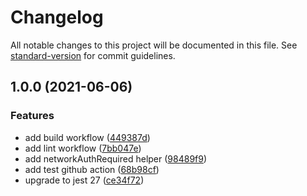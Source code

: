 # Changelog

All notable changes to this project will be documented in this file. See [standard-version](https://github.com/conventional-changelog/standard-version) for commit guidelines.

## 1.0.0 (2021-06-06)


### Features

* add build workflow ([449387d](https://github.com/AndrewUsher/status-helpers/commit/449387d9a4e9b5417861e8fd9634d10f5a339516))
* add lint workflow ([7bb047e](https://github.com/AndrewUsher/status-helpers/commit/7bb047e40cfe949eac34a6e22dd9419c0f95061b))
* add networkAuthRequired helper ([98489f9](https://github.com/AndrewUsher/status-helpers/commit/98489f9c3077530208129b6e9e2f2c46c4d83293))
* add test github action ([68b98cf](https://github.com/AndrewUsher/status-helpers/commit/68b98cf93baf3c490321a717b732ba52a53e96a6))
* upgrade to jest 27 ([ce34f72](https://github.com/AndrewUsher/status-helpers/commit/ce34f72fa1e50292f158833997c67556dbe6cd21))
